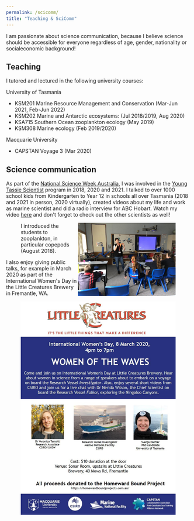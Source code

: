 ```yaml
---
permalink: /scicomm/
title: "Teaching & SciComm"
---
```


I am passionate about science communication, because I believe science should be accessible for everyone regardless of age, gender, nationality or socialeconomic background!

## Teaching
I tutored and lectured in the following university courses: 

University of Tasmania
- KSM201 Marine Resource Management and Conservation (Mar-Jun 2021, Feb-Jun 2022)
- KSM202 Marine and Antarctic ecosystems: (Jul 2018/2019, Aug 2020)
- KSA715 Southern Ocean zooplankton ecology (May 2019)
- KSM308 Marine ecology (Feb 2019/2020)

Macquarie University
- CAPSTAN Voyage 3 (Mar 2020)

## Science communication
As part of the [National Science Week Australia](https://www.scienceweek.net.au/), I was involved in the [Young Tassie Scientist](http://youngtassiescientists.com/) program in 2018, 2020 and 2021. I talked to over 1000 school kids from Kindergarten to Year 12 in schools all over Tasmania (2018 and 2021 in person, 2020 virtually), created videos about my life and work as marine scientist and did a radio interview for ABC Hobart. Watch my video [here](https://www.youtube.com/watch?reload=9&v=imvr14ruOrw&feature=emb_logo&ab_channel=TassieScienceWeek) and don't forget to check out the other scientists as well!

<figure>
   <img src="/assets/images/YTS_pic.jpg" style="float: right;" height = "200" alt="">
   <figcaption>I introduced the students to zooplankton, in particular copepods (August 2018).</figcaption>
</figure>

I also enjoy giving public talks, for example in March 2020 as part of the International Women's Day in the Little Creatures Brewery in Fremantle, WA. 

<figure>
   <img src="/assets/images/Plakat.jpg" style="float: right;" alt="">
</figure>

